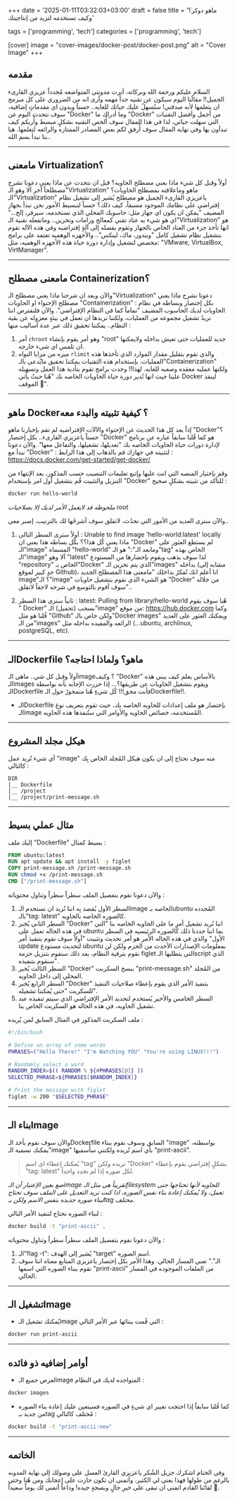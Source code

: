 +++
date = '2025-01-11T03:32:03+03:00'
draft = false
title = 'ماهو دوكر؟ وكيف تستخدمه لتزيد من إنتاجيتك'

tags = ['programming', 'tech']
categories = ['programming', 'tech']

[cover] 
image = "cover-images/docker-post/docker-post.png" 
alt = "Cover Image"
+++

## مقدمه
السلام عليكم ورحمة الله وبركاته، أنرت مدونتي المتواضعه مُجدداً عزيزي القارىء الجميل!!
مقالُنا اليوم سيكون عن تقنيه جداً مهمه وأرى انه من الضروري على كل مبرمج ان يتعلمها لأنه صدقني! ستُسهلُ عليك حياتك للغايه.. حسناً وبدون اي مقدماتٍ إضافيه، سوف نتحدث اليوم عن "Docker" وما أدراك ما "Docker" من أجمل وأفضل التقنيات التي سهلت حياتي، لذا في هذا المقال سوف أُلخص التقنيه بشكلٍ مبسط وأُريكم كيف تبدأون بها وفي نهاية المقال سوف أُرفق لكم بعض المصادر الممتازه والرائعه لتعلمها.
هيا بنا نبدأ بسم الله..

---

## مامعنى Virtualization؟
أولاً وقبل كل شيء ماذا يعني مصطلح الحاويه؟ قبل ان نتحدث عن ماذا يعني دعونا نشرح مصطلحاً آخر ألا وهو الـ"Virtualization" ماهو وماعلاقته بمصطلح الحاويات؟
الـ"Virtualization" ياعزيزي القارىء الجميل هو مصطلح يُشير إلى تشغيل نظام إفتراضي على نظامك الموجود مسبقاً، كيف ذلك؟
حسناً لتبسيط الأمور نحن نبدأ بجهاز المضيف "يمكن ان يكون اي جهاز مثل: حاسوبك المحلي الذي تستخدمه، سيرفر، إلخ..." اي هو شيء به عتاد تقني كمعالج ورامات وتخزين.. وماتفعله تقنية الـ"Virtualization" هو انها تأخذ جزء من العتاد الخاص بالجهاز وتقوم بفصله إلى آلةٍ إفتراضيه وفي هذه الآله نقوم بتشغيل نظام تشغيل كامل "ويندوز، ماك، لينكس".. والأجهزه الوهميه تعتمد على برامج مخصص لتشغيل وإدارة دورة حياة هذه الأجهزه الوهميه، مثل: "VMware, VirtualBox, VirtManager".

---

## مامعنى مصطلح Containerization؟
والآن وبعد ان شرحنا ماذا يعني مصطلح الـ"Virtualization" دعونا نشرح ماذا يعني مصطلح الإحتواء او الحاويات "Containerization" :
بكل إختصار وبساطه في نظام الحاويات لديك الحاسوب المضيف "تماماً كما في النظام الإفتراضي". والآن فلنفترض اننا نريدُ تشغيل مجموعه من العمليات، ولكننا نريدها ان تعمل في بيئةٍ معزوله عن بقية النظام.. يمكننا تحقيق ذلك عبر عدة أساليب منها :
1. أمر `chroot` وهو أمر يقوم بإنشاء "root" جديد للعمليات حتى تعيش بداخله ولايمكنها ان تلمس اي شيء خارجه.
2. ميزه من مزايا النواه `rlimit` والذي تقوم بتقليل مقدار الموارد الذي تأخذها هذه العمليات.
بإستخدام هذه التقنيات يمكننا تحقيق مايُدعى بالـ"Containerization" ولكنها عمليه معقده وصعبه للغايه. لهذا!! وجدت برامج تقوم بتأدية هذا العمل وتسهيله علينا حيث انها تُدير دورة حياة الحاويات الخاصه بك "هُنا حيثُ يأتي Docker لينقذ الموقف 💪".

---

## ماهو Docker؟ كيفية تثبيته والبدء معه
إذاً بعد كل هذا الحديث عن الإحتواء والآلآت الإفتراضيه لم تقم بإخبارنا ماهو "Docker"؟ حسناً ياعزيزي القارىء.. بكل إختصار "Docker" هو كما قُلنا سابقاً عباره عن برنامج لإدارة دورات حياة الحاويات الخاصه بك "تعديلها، تشغيلها، والتفاعل معها".
والآن دعونا نبدأ مع "Docker" :
لتثبيته في جهازك قم بالذهاب إلى هذا الرابط :
https://docs.docker.com/get-started/get-docker/

وقم بإختيار المنصه التي انت عليها وإتبع تعليمات التنصيب حسب المذكور، بعد الإنتهاء من التنزيل والتثبيت قُم بتشغيل أول امر بإستخدام "Docker" للتأكد من تثبيته بشكلٍ صحيح :
```bash
docker run hello-world
```
*ملحوظه قد لايعمل الأمر لديك إلا بصلاحيات root*

والآن سترى العديد من الأمور التي تحدُث، لاتقلق سوف أشرحُها لك بالترتيب، إصبر معي..
1. أولاً سترى السطر التالي :
Unable to find image 'hello-world:latest' locally
ماذا يعني كُل هذا؟؟ بكُل بساطه هذا يعني ان "Docker" لم يستطع العثور على الـ"image" المسماة "hello-world" ومابعد الـ":" هو الـ"tag" الخاص بهذه الـ"image" ألا وهو "latest" لذا سوف يذهب ويقوم بإحضارها من المستودع "repository" الخاص بـ"Docker" الذي يتم تخزين الـ"images" بداخله (مشابه إلى حدٍ كبير لموقع Github)، انا أعلم انك تُفكرُ بداخلك "مامعنى هذا المصطلح الجديد image"؟ الـ"image" هو الشيء الذي نقوم بتشغيل حاويات "Docker" من خلاله "سوف أقوم بالتوسع في شرحه لاحقاً لاتقلق..

2. ثانياً سترى هذا السطر :
latest: Pulling from library/hello-world
هُنا سوف يقوم " Docker" بسحب (تحميل) الـ"image" من موقع: https://hub.docker.com
وكما قُلنا هو مثل "Github" ولكن خاص بالـ"Docker images" ويمكنك العثور على العديد من الـ"images" الرائعه والمفيده بداخله مثل (...ubuntu, archlinux, postgreSQL, etc).

---

## الـDockerfile ماهو؟ ولماذا احتاجه؟
أولاً وقبل كل شي.. ماهي الـimage؟ وكيف "Docker" بالأساس يعلم كيف يبني هذه الـimages ويقوم بتشغيل الحاويات عن طريقها؟... إذا حزرت الإجابه بأنه بواسطة الـDockerfile فأنت محق!!! كُل شيءٍ هُنا متمحورٌ حول الـDockerfile!!.
- الـDockerfile بإختصار هو ملف إعدادات للحاويه الخاصه بك، حيث تقوم بتعريف نوع الـimage المُستخدمه، خصائص الحاويه والأوامر التي ستُنفذها هذه الحاويه.

---

## هيكل مجلد المشروع
أي شيء تُريد عمل "image" منه سوف تحتاج إلى ان يكون هيكل المُجلد الخاص بِك كالتالي :
```
DIR
|__ Dockerfile
|__ /project
|__ /project/print-message.sh
```

---

## مثال عملي بسيط
إليك ملف "Dockerfile" بسيط كمثال :
```Dockerfile
FROM ubuntu:latest
RUN apt update && apt install -y figlet
COPY print-message.sh /print-message.sh
RUN chmod +x /print-message.sh
CMD ["/print-message.sh"]
```

والآن دعونا نقوم بتفصيل الملف سطراً سطراً وتناول محتوياته :
1. السطر الأول يُقصد بِه اننا نُريد ان نستخدم الـimage الخاصه بـubuntu المُحدده بالـ"tag: latest" كالصوره الخاصه بالحاويه.
2. السطر الثاني يُخبر "Docker" اننا نُريد تشغيل أمرٍ ما على الحاويه الخاصه بنا "التي في هذه الحاله تعمل على ubuntu بما اننا حددنا ذلك كالصوره الرئيسيه في السطر الأول" والذي في هذه الحاله الأمر هو أمر تحديث وتثبيت "أولاً سوف نقوم بتنفيذ أمر update لتحديث مستودع ubuntu بمعلومات الإصدارات الأحدث من الحزم ولكن لن نقوم بترقية النظام، بعد ذلك سنقوم بتنزيل حزمة figlet التي يتطلبها الـscript الذي سنقوم بتنفيذه".
3. السطر الثالث يُخبر "Docker" بنسخ السكربت "print-message.sh" من المُجلد المحلي إلى داخل الحاويه.
4. السطر الرابع يُخبر "Docker" بتنفيذ الأمر الذي يقوم بإعطاء صلاحيات التنفيذ للسكربت "حتى يُمكننا تشغيله".
5. السطر الخامس والأخير يُستخدم لتحديد الأمر الإفتراضي الذي سيتم تنفيذه عند تشغيل الحاويه، في هذه الحاله هو السكربت الخاص بنا.

ملف السكربت المذكور في المثال السابق لمن يُريده :
```bash
#!/bin/bash

# Define an array of some words
PHRASES=("Hello There!" "I'm Watching YOU" "You're using LINUX!!!")

# Randomly select a word
RANDOM_INDEX=$(( RANDOM % ${#PHRASES[@]} ))
SELECTED_PHRASE=${PHRASES[$RANDOM_INDEX]}

# Print the message with figlet
figlet -w 200 "$SELECTED_PHRASE"
```

---

## بناء الـImage
والآن سوف نقوم بأخذ الـDockerfile السابق وسوف نقوم ببناء "image" بواسطته، يمكنك تسمية الـ"image" بأي اسم تُريده ولكنني سأُسميها "print-ascii".

> يُمكنك إعطاء اي اسم "tag" تريده ولكن "Docker" بشكلٍ إفتراضي يقوم بإعطاء "tag: latest" لكل صوره إذا لم تحدد واحداً.

*ضع بعين الإعتبار أن الـimage تقريباً هي مثل الـfilesystem للحاويه ﻷنها تحتاجها حتى تعمل، ولا يُمكنك إعادة بناء نفس الصوره، اذا كنت تريد التعديل على الملف سوف تحتاج لبناء صوره جديده بنفس الاسم ولكن بـtag مختلف.*

لبناء الصوره نحتاج لتنفيذ الأمر التالي :
```bash
docker build -t "print-ascii" .
```

والآن دعونا نقوم بتفصيل الملف سطراً سطراً وتناول محتوياته :
1. الـ"flag -t": يُشير إلى الهدف "target" اسم الصوره.
2. الـ"." تعني المسار الحالي.
وهذا الأمر بكل إختصار ياعزيزي المتابع معناه اننا سوف نقوم ببناء الصوره التي اسمها "print-ascii" من الملفات الموجوده في المسار الحالي.

---

## تشغيل الـImage
- يُمكنك تشغيل الـimage التي قُمت ببنائها عبر الأمر التالي :
```bash
docker run print-ascii
```

---

## أوامر إضافيه ذو فائده
- لعرض جميع الـimage المتواجده لديك في النظام :
```bash
docker images
```

- كما قُلنا سابقاً إذا احتجت تغيير اي شيءٍ في الصوره فسيتعين عليك إعادة بناء الصوره من جديد بـtag مُختلف كالتالي :
```bash
docker build -t "print-ascii:new"
```

---

## الخاتمه
وفي الختام اشكرك جزيل الشُكر ياعزيزي القارئ العسل على وصولك إلى نهاية المدونه بالرغم من طولها فهذا يعني لي الكثير، وأتمنى ان تكون حازت على إعجابك ومن هُنا وحتى لقائنا القادم اتمنى ان تبقى على خيرِ حالٍ وبصحةٍ جيده! وداعاً أتمنى لك يوماً سعيداُ 🖤.